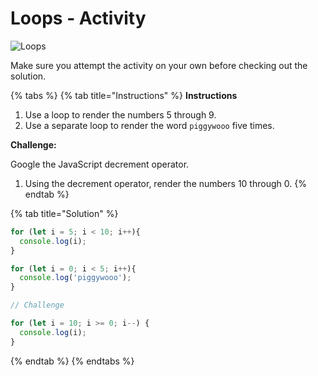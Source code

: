 # Loops - Activity

![Loops](../../../.gitbook/assets/image%20%2837%29.png)

Make sure you attempt the activity on your own before checking out the solution.

{% tabs %}
{% tab title="Instructions" %}
**Instructions**

1. Use a loop to render the numbers 5 through 9.
2. Use a separate loop to render the word `piggywooo` five times.

**Challenge:**

Google the JavaScript decrement operator.

1. Using the decrement operator, render the numbers 10 through 0.
{% endtab %}

{% tab title="Solution" %}
```javascript
for (let i = 5; i < 10; i++){
  console.log(i);
}

for (let i = 0; i < 5; i++){
  console.log('piggywooo');
}

// Challenge

for (let i = 10; i >= 0; i--) {
  console.log(i);
}
```
{% endtab %}
{% endtabs %}



